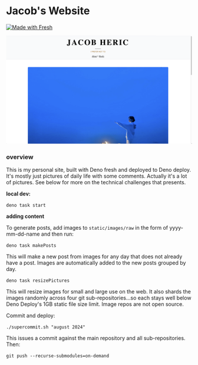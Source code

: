 # Jacob's Website

[![Made with Fresh](https://fresh.deno.dev/fresh-badge.svg)](https://fresh.deno.dev)

![](./screenshot.png)

### overview

This is my personal site, built with Deno fresh and deployed to Deno deploy.
It's mostly just pictures of daily life with some comments. Actually it's a lot
of pictures. See below for more on the technical challenges that presents.

**local dev:**

```
deno task start
```

**adding content**

To generate posts, add images to `static/images/raw` in the form of
yyyy-mm-dd-name and then run:

```
deno task makePosts
```

This will make a new post from images for any day that does not already have a
post. Images are automatically added to the new posts grouped by day.

```
deno task resizePictures
```

This will resize images for small and large use on the web. It also shards the
images randomly across four git sub-repositories...so each stays well below Deno
Deploy's 1GB static file size limit. Image repos are not open source.

Commit and deploy:

```
./supercommit.sh "august 2024"
```

This issues a commit against the main repository and all sub-repositories. Then:

```
git push --recurse-submodules=on-demand
```
